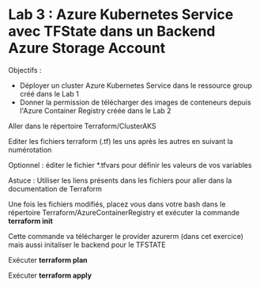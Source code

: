 # Lab 3 : Azure Kubernetes Service avec TFState dans un Backend Azure Storage Account

Objectifs : 
- Déployer un cluster Azure Kubernetes Service dans le ressource group créé dans le Lab 1
- Donner la permission de télécharger des images de conteneurs depuis l'Azure Container Registry créée dans le Lab 2

Aller dans le répertoire Terraform/ClusterAKS

Editer les fichiers terraform (.tf) les uns après les autres en suivant la numérotation

Optionnel : éditer le fichier *.tfvars pour définir les valeurs de vos variables

Astuce : Utiliser les liens présents dans les fichiers pour aller dans la documentation de Terraform

Une fois les fichiers modifiés, placez vous dans votre bash dans le répertoire Terraform/AzureContainerRegistry et exécuter la commande **terraform init** 

Cette commande va télécharger le provider azurerm (dans cet exercice) mais aussi initaliser le backend pour le TFSTATE

Exécuter **terraform plan**

Exécuter **terraform apply** 

